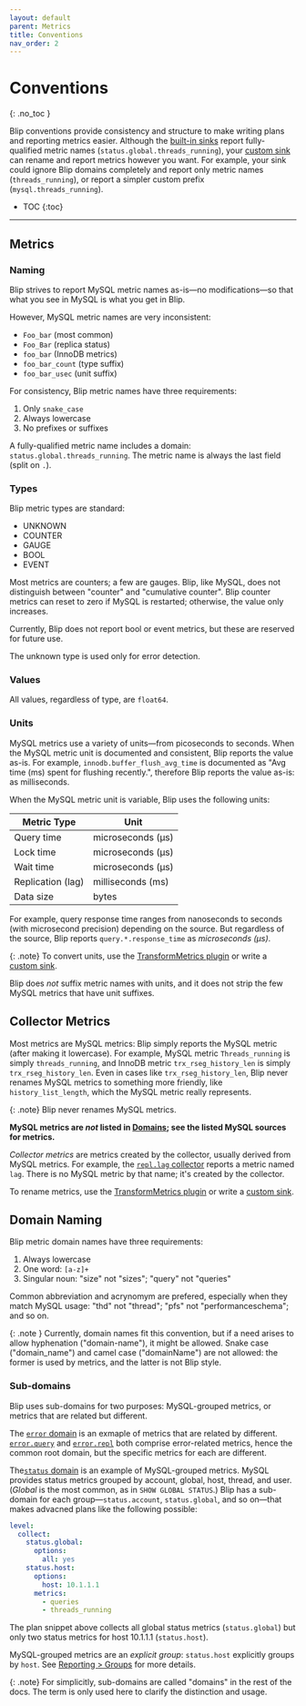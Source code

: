 ```yaml
---
layout: default
parent: Metrics
title: Conventions
nav_order: 2
---
```


# Conventions
{: .no_toc }

Blip conventions provide consistency and structure to make writing plans and reporting metrics easier.
Although the [built-in sinks](../sinks/) report fully-qualified metric names (`status.global.threads_running`), your [custom sink](../sinks/custom) can rename and report metrics however you want.
For example, your sink could ignore Blip domains completely and report only metric names (`threads_running`), or report a simpler custom prefix (`mysql.threads_running`).

* TOC
{:toc}

---

## Metrics

### Naming

Blip strives to report MySQL metric names as-is&mdash;no modifications&mdash;so that what you see in MySQL is what you get in Blip.

However, MySQL metric names are very inconsistent:

* `Foo_bar` (most common)
* `Foo_Bar` (replica status)
* `foo_bar` (InnoDB metrics)
* `foo_bar_count` (type suffix)
* `foo_bar_usec` (unit suffix)

For consistency, Blip metric names have three requirements:

1. Only `snake_case`
1. Always lowercase
1. No prefixes or suffixes

A fully-qualified metric name includes a domain: `status.global.threads_running`.
The metric name is always the last field (split on `.`).

### Types

Blip metric types are standard:

* UNKNOWN
* COUNTER
* GAUGE
* BOOL
* EVENT

Most metrics are counters; a few are gauges.
Blip, like MySQL, does not distinguish between "counter" and "cumulative counter".
Blip counter metrics can reset to zero if MySQL is restarted; otherwise, the value only increases.

Currently, Blip does not report bool or event metrics, but these are reserved for future use.

The unknown type is used only for error detection.

### Values

All values, regardless of type, are `float64`.

### Units

MySQL metrics use a variety of units&mdash;from picoseconds to seconds.
When the MySQL metric unit is documented and consistent, Blip reports the value as-is.
For example, `innodb.buffer_flush_avg_time` is documented as "Avg time (ms) spent for flushing recently.", therefore Blip reports the value as-is: as milliseconds.

When the MySQL metric unit is variable, Blip uses the following units:

|Metric Type|Unit|
|-----------|----|
|Query time|microseconds (μs)
|Lock time|microseconds (μs)
|Wait time|microseconds (μs)
|Replication (lag)|milliseconds (ms)
|Data size|bytes

For example, query response time ranges from nanoseconds to seconds (with microsecond precision) depending on the source.
But regardless of the source, Blip reports `query.*.response_time` as _microseconds (μs)_.

{: .note}
To convert units, use the [TransformMetrics plugin](../integrate#transformmetrics) or write a [custom sink](../sinks/custom).

Blip does _not_ suffix metric names with units, and it does not strip the few MySQL metrics that have unit suffixes.

## Collector Metrics

Most metrics are MySQL metrics: Blip simply reports the MySQL metric (after making it lowercase).
For example, MySQL metric `Threads_running` is simply `threads_running`, and InnoDB metric `trx_rseg_history_len` is simply `trx_rseg_history_len`.
Even in cases like `trx_rseg_history_len`, Blip never renames MySQL metrics to something more friendly, like `history_list_length`, which the MySQL metric really represents.

{: .note}
Blip never renames MySQL metrics.

**MySQL metrics are _not_ listed in [Domains](domains); see the listed MySQL sources for metrics.**

_Collector metrics_ are metrics created by the collector, usually derived from MySQL metrics.
For example, the [`repl.lag` collector](domains#repllag) reports a metric named `lag`.
There is no MySQL metric by that name; it's created by the collector.

To rename metrics, use the [TransformMetrics plugin](../integrate#transformmetrics) or write a [custom sink](../sinks/custom).

## Domain Naming

Blip metric domain names have three requirements:

1. Always lowercase
1. One word: `[a-z]+`
1. Singular noun: "size" not "sizes"; "query" not "queries"

Common abbreviation and acrynomym are prefered, especially when they match MySQL usage: "thd" not "thread"; "pfs" not "performanceschema"; and so on.

{: .note }
Currently, domain names fit this convention, but if a need arises to allow hyphenation ("domain-name"), it might be allowed.
Snake case ("domain_name") and camel case ("domainName") are not allowed: the former is used by metrics, and the latter is not Blip style.

### Sub-domains

Blip uses sub-domains for two purposes: MySQL-grouped metrics, or metrics that are related but different.

The [`error` domain](domains#error) is an exmaple of metrics that are related by different.
[`error.query`](domains#errorquery) and [`error.repl`](domains#errorepl) both comprise error-related metrics, hence the common root domain, but the specific metrics for each are different.

The[`status` domain](domains#status) is an example of MySQL-grouped metrics.
MySQL provides status metrics grouped by account, global, host, thread, and user.
(_Global_ is the most common, as in `SHOW GLOBAL STATUS`.)
Blip has a sub-domain for each group&mdash;`status.account`, `status.global`, and so on&mdash;that makes advacned plans like the following possible:

```yaml
level:
  collect:
    status.global:
      options:
        all: yes
    status.host:
      options:
        host: 10.1.1.1
      metrics:
        - queries
        - threads_running
```

The plan snippet above collects all global status metrics (`status.global`) but only two status metrics for host 10.1.1.1 (`status.host`).

MySQL-grouped metrics are an _explicit group_: `status.host` explicitly groups by `host`.
See [Reporting > Groups](reporting#groups) for more details.

{: .note}
For simplicitly, sub-domains are called "domains" in the rest of the docs.
The term is only used here to clarify the distinction and usage.
